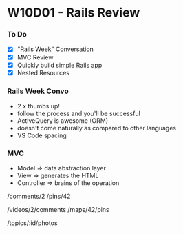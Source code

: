 # W10D01 - Rails Review

### To Do
- [x] "Rails Week" Conversation
- [x] MVC Review
- [x] Quickly build simple Rails app
- [x] Nested Resources

### Rails Week Convo
* 2 x thumbs up!
* follow the process and you'll be successful
* ActiveQuery is awesome (ORM)
* doesn't come naturally as compared to other languages
* VS Code spacing

### MVC
* Model => data abstraction layer
* View => generates the HTML
* Controller => brains of the operation


/comments/2
/pins/42

/videos/2/comments
/maps/42/pins

/topics/:id/photos























